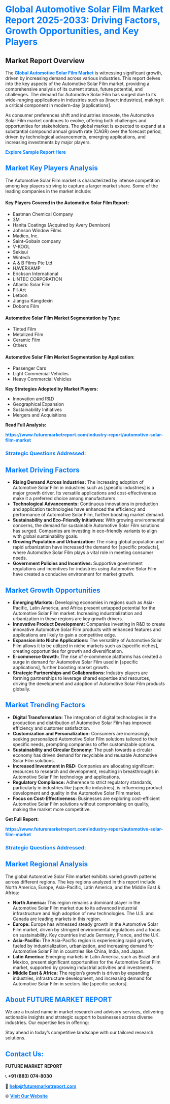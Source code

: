 <h1 style="color: #007BFF;">Global Automotive Solar Film Market Report 2025-2033: Driving Factors, Growth Opportunities, and Key Players</h1>

<section id="overview">
<h2>Market Report Overview</h2>
<p>The <a href="https://www.futuremarketreport.com/industry-report/automotive-solar-film-market" style="color: #007BFF; text-decoration: none;"><strong>Global Automotive Solar Film Market</strong></a> is witnessing significant growth, driven by increasing demand across various industries. This report delves into the key aspects of the Automotive Solar Film market, providing a comprehensive analysis of its current status, future potential, and challenges. The demand for Automotive Solar Film has surged due to its wide-ranging applications in industries such as [insert industries], making it a critical component in modern-day [applications].</p>
<p>As consumer preferences shift and industries innovate, the Automotive Solar Film market continues to evolve, offering both challenges and opportunities for stakeholders. The global market is expected to expand at a substantial compound annual growth rate (CAGR) over the forecast period, driven by technological advancements, emerging applications, and increasing investments by major players.</p>
</section>

<section id="overview">
<p><a href="https://www.futuremarketreport.com/request-sample/reportId=62484" style="color: #007BFF; text-decoration: none;"><strong>Explore Sample Report Here</strong></a></p>
</section>

<section id="key-players">
<h2 style="color: #007BFF;">Market Key Players Analysis</h2>
<p>The Automotive Solar Film market is characterized by intense competition among key players striving to capture a larger market share. Some of the leading companies in the market include:</p>
<h4>Key Players Covered in the Automotive Solar Film Report:</h4>
<ul><li>Eastman Chemical Company</li><li>3M</li><li>Hanita Coatings (Acquired by Avery Dennison)</li><li>Johnson Window Films</li><li>Madico, Inc.</li><li>Saint-Gobain company</li><li>V-KOOL</li><li>Sekisui</li><li>Wintech</li><li>A &amp; B Films Pte Ltd</li><li>HAVERKAMP</li><li>Erickson International</li><li>LINTEC CORPORATION</li><li>Atlantic Solar Film</li><li>Fil-Art</li><li>Letbon</li><li>Jiangsu Kangdexin</li><li>Dobons Film</li></ul>
<h4>Automotive Solar Film Market Segmentation by Type:</h4>
<ul><li>Tinted Film</li><li>Metalized Film</li><li>Ceramic Film</li><li>Others</li></ul>

<h4>Automotive Solar Film Market Segmentation by Application:</h4>
<ul><li>Passenger Cars</li><li>Light Commercial Vehicles</li><li>Heavy Commercial Vehicles</li></ul>
<p><strong>Key Strategies Adopted by Market Players:</strong></p>
<ul>
<li>Innovation and R&D</li>
<li>Geographical Expansion</li>
<li>Sustainability Initiatives</li>
<li>Mergers and Acquisitions</li>
</ul>
</section>

<section>
<p><strong>Read Full Analysis: </strong></p><a href="https://www.futuremarketreport.com/industry-report/automotive-solar-film-market" style="color: #007BFF; text-decoration: none;"><strong>https://www.futuremarketreport.com/industry-report/automotive-solar-film-market</strong></a>
<h3 style="color: #007BFF;">Strategic Questions Addressed:</h3>
</section>

<section id="driving-factors">
<h2 style="color: #007BFF;">Market Driving Factors</h2>
<ul>
<li><strong>Rising Demand Across Industries:</strong> The increasing adoption of Automotive Solar Film in industries such as [specific industries] is a major growth driver. Its versatile applications and cost-effectiveness make it a preferred choice among manufacturers.</li>
<li><strong>Technological Advancements:</strong> Continuous innovations in production and application technologies have enhanced the efficiency and performance of Automotive Solar Film, further boosting market demand.</li>
<li><strong>Sustainability and Eco-Friendly Initiatives:</strong> With growing environmental concerns, the demand for sustainable Automotive Solar Film solutions has surged. Companies are investing in eco-friendly variants to align with global sustainability goals.</li>
<li><strong>Growing Population and Urbanization:</strong> The rising global population and rapid urbanization have increased the demand for [specific products], where Automotive Solar Film plays a vital role in meeting consumer needs.</li>
<li><strong>Government Policies and Incentives:</strong> Supportive government regulations and incentives for industries using Automotive Solar Film have created a conducive environment for market growth.</li>
</ul>
</section>

<section id="growth-opportunities">
<h2 style="color: #007BFF;">Market Growth Opportunities</h2>
<ul>
<li><strong>Emerging Markets:</strong> Developing economies in regions such as Asia-Pacific, Latin America, and Africa present untapped potential for the Automotive Solar Film market. Increasing industrialization and urbanization in these regions are key growth drivers.</li>
<li><strong>Innovative Product Development:</strong> Companies investing in R&D to create innovative Automotive Solar Film products with enhanced features and applications are likely to gain a competitive edge.</li>
<li><strong>Expansion into Niche Applications:</strong> The versatility of Automotive Solar Film allows it to be utilized in niche markets such as [specific niches], creating opportunities for growth and diversification.</li>
<li><strong>E-commerce Growth:</strong> The rise of e-commerce platforms has created a surge in demand for Automotive Solar Film used in [specific applications], further boosting market growth.</li>
<li><strong>Strategic Partnerships and Collaborations:</strong> Industry players are forming partnerships to leverage shared expertise and resources, driving the development and adoption of Automotive Solar Film products globally.</li>
</ul>
</section>

<section id="trending-factors">
<h2 style="color: #007BFF;">Market Trending Factors</h2>
<ul>
<li><strong>Digital Transformation:</strong> The integration of digital technologies in the production and distribution of Automotive Solar Film has improved efficiency and customer satisfaction.</li>
<li><strong>Customization and Personalization:</strong> Consumers are increasingly seeking personalized Automotive Solar Film solutions tailored to their specific needs, prompting companies to offer customizable options.</li>
<li><strong>Sustainability and Circular Economy:</strong> The push towards a circular economy has driven demand for recyclable and reusable Automotive Solar Film solutions.</li>
<li><strong>Increased Investment in R&D:</strong> Companies are allocating significant resources to research and development, resulting in breakthroughs in Automotive Solar Film technology and applications.</li>
<li><strong>Regulatory Compliance:</strong> Adherence to strict regulatory standards, particularly in industries like [specific industries], is influencing product development and quality in the Automotive Solar Film market.</li>
<li><strong>Focus on Cost-Effectiveness:</strong> Businesses are exploring cost-efficient Automotive Solar Film solutions without compromising on quality, making the market more competitive.</li>
</ul>
</section>

<section>
<p><strong>Get Full Report: </strong></p><a href="https://www.futuremarketreport.com/industry-report/automotive-solar-film-market" style="color: #007BFF; text-decoration: none;"><strong>https://www.futuremarketreport.com/industry-report/automotive-solar-film-market</strong></a>
<h3 style="color: #007BFF;">Strategic Questions Addressed:</h3>
</section>


<section id="regional-analysis">
<h2 style="color: #007BFF;">Market Regional Analysis</h2>
<p>The global Automotive Solar Film market exhibits varied growth patterns across different regions. The key regions analyzed in this report include North America, Europe, Asia-Pacific, Latin America, and the Middle East & Africa:</p>
<ul>
<li><strong>North America:</strong> This region remains a dominant player in the Automotive Solar Film market due to its advanced industrial infrastructure and high adoption of new technologies. The U.S. and Canada are leading markets in this region.</li>
<li><strong>Europe:</strong> Europe has witnessed steady growth in the Automotive Solar Film market, driven by stringent environmental regulations and a focus on sustainability. Key countries include Germany, France, and the U.K.</li>
<li><strong>Asia-Pacific:</strong> The Asia-Pacific region is experiencing rapid growth, fueled by industrialization, urbanization, and increasing demand for Automotive Solar Film in countries like China, India, and Japan.</li>
<li><strong>Latin America:</strong> Emerging markets in Latin America, such as Brazil and Mexico, present significant opportunities for the Automotive Solar Film market, supported by growing industrial activities and investments.</li>
<li><strong>Middle East & Africa:</strong> The region’s growth is driven by expanding industries, infrastructure development, and increasing demand for Automotive Solar Film in sectors like [specific sectors].</li>
</ul>
</section>

<footer>
<h2 style="color: #007BFF;">About FUTURE MARKET REPORT</h2>
<p>We are a trusted name in market research and advisory services, delivering actionable insights and strategic support to businesses across diverse industries. Our expertise lies in offering:</p>

<p>Stay ahead in today’s competitive landscape with our tailored research solutions.</p>

<h2 style="color: #007BFF;">Contact Us:</h2>
<p><strong>FUTURE MARKET REPORT</strong></p>
<p>📞 <strong>+91 (883) 074-8030</strong></p>
<p>📧 <strong><a href="mailto:help@futuremarketreport.com" style="color: #007BFF;">help@futuremarketreport.com</a></strong></p>
<p>🌐 <strong><a href="https://www.futuremarketreport.com/" style="color: #007BFF;">Visit Our Website</a></strong></p>
</footer>